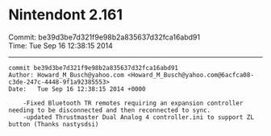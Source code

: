 # Nintendont 2.161
Commit: be39d3be7d321f9e98b2a835637d32fca16abd91  
Time: Tue Sep 16 12:38:15 2014   

-----

```
commit be39d3be7d321f9e98b2a835637d32fca16abd91
Author: Howard_M_Busch@yahoo.com <Howard_M_Busch@yahoo.com@6acfca08-c3de-247c-4448-9f1a92385553>
Date:   Tue Sep 16 12:38:15 2014 +0000

    -Fixed Bluetooth TR remotes requiring an expansion controller needing to be disconnected and then reconnected to sync.
    -updated Thrustmaster Dual Analog 4 controller.ini to support ZL button (Thanks nastysdsi)
```
